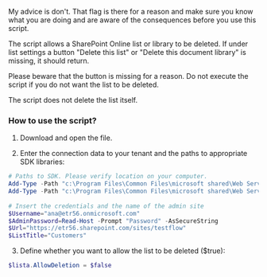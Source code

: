 My advice is don't. That flag is there for a reason and make sure you know what you are doing and are aware of the consequences before you use this script.

 

The script allows a SharePoint Online list or library to be deleted. If under list settings a button "Delete this list" or "Delete this document library" is missing, it should return.

Please beware that the button is missing for a reason. Do not execute the script if you do not want the list to be deleted.

The script does not delete the list itself.

 

### How to use the script?

1. Download and open the file.

2. Enter the connection data to your tenant and the paths to appropriate SDK libraries:

```PowerShell
# Paths to SDK. Please verify location on your computer. 
Add-Type -Path "c:\Program Files\Common Files\microsoft shared\Web Server Extensions\15\ISAPI\Microsoft.SharePoint.Client.dll"  
Add-Type -Path "c:\Program Files\Common Files\microsoft shared\Web Server Extensions\15\ISAPI\Microsoft.SharePoint.Client.Runtime.dll"  
 
# Insert the credentials and the name of the admin site 
$Username="ana@etr56.onmicrosoft.com" 
$AdminPassword=Read-Host -Prompt "Password" -AsSecureString 
$Url="https://etr56.sharepoint.com/sites/testflow" 
$ListTitle="Customers" 
 ```
3. Define whether you want to allow the list to be deleted ($true):

```PowerShell
$lista.AllowDeletion = $false
 ```
